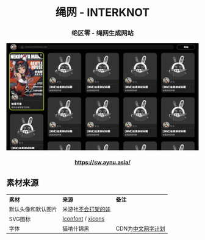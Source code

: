<h1 align="center">绳网 - INTERKNOT</h1>
<h3 align="center">绝区零 - 绳网生成网站</h3>

![预览图](readme/screenshot.webp)

<h4 align="center">
  <a href="https://sw.aynu.asia/">https://sw.aynu.asia/</a>
</h4>

## 素材来源

<table>
  <tr>
    <td>
      <b>素材</b>
    </td>
    <td>
      <b>来源</b>
    </td>
    <td><b>备注</b></td>
  </tr>
  <tr>
    <td>默认头像和默认图片</td>
    <td>米游社<a href="https://www.miyoushe.com/zzz/article/22704186?crawler=bingbot">不会打架的娃</a></td>
    <td></td>
  </tr>
  <tr>
    <td>SVG图标</td>
    <td>
      <a href="https://www.iconfont.cn/">Iconfont</a> / <a href="https://xicons.org/#/">xicons</a>
    </td>
    <td></td>
  </tr>
  <tr>
    <td>字体</td>
    <td>
      猫啃什锦黑
    </td>
    <td>
      CDN为<a href="https://chinese-font.netlify.app/fonts/mksjh/maokenassortedsans1_30/">中文网字计划</a>
    </td>
  </tr>
</table>
